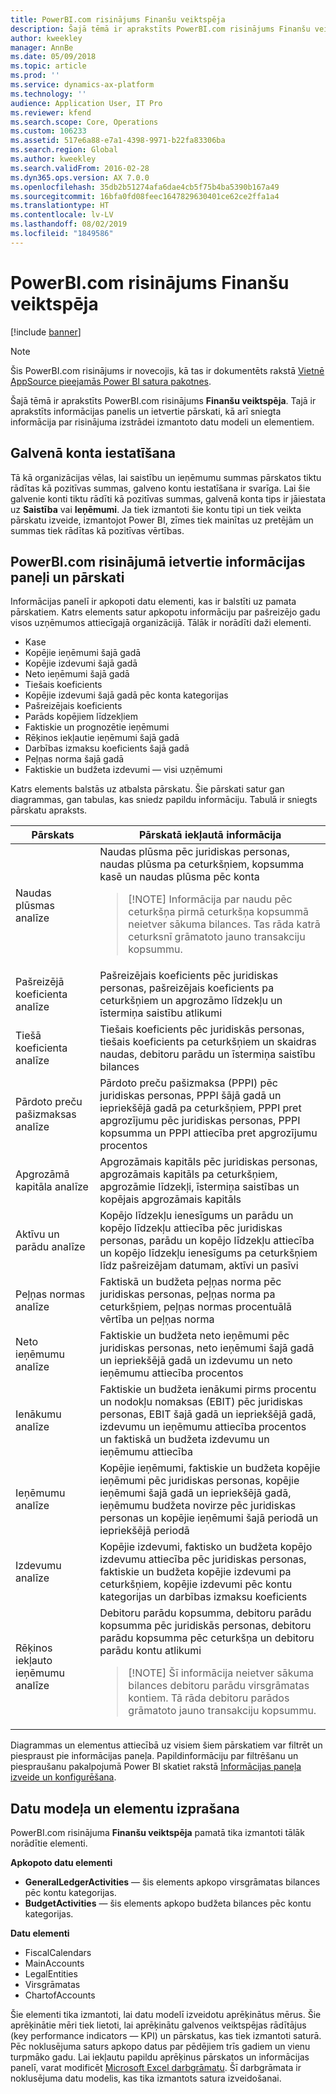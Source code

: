 ```yaml
---
title: PowerBI.com risinājums Finanšu veiktspēja
description: Šajā tēmā ir aprakstīts PowerBI.com risinājums Finanšu veiktspēja.
author: kweekley
manager: AnnBe
ms.date: 05/09/2018
ms.topic: article
ms.prod: ''
ms.service: dynamics-ax-platform
ms.technology: ''
audience: Application User, IT Pro
ms.reviewer: kfend
ms.search.scope: Core, Operations
ms.custom: 106233
ms.assetid: 517e6a88-e7a1-4398-9971-b22fa83306ba
ms.search.region: Global
ms.author: kweekley
ms.search.validFrom: 2016-02-28
ms.dyn365.ops.version: AX 7.0.0
ms.openlocfilehash: 35db2b51274afa6dae4cb5f75b4ba5390b167a49
ms.sourcegitcommit: 16bfa0fd08feec1647829630401ce62ce2ffa1a4
ms.translationtype: HT
ms.contentlocale: lv-LV
ms.lasthandoff: 08/02/2019
ms.locfileid: "1849586"
---
```

# <a name="financial-performance-powerbicom-solution"></a>PowerBI.com risinājums Finanšu veiktspēja

[!include [banner](../includes/banner.md)]

> [!NOTE]
> Šis PowerBI.com risinājums ir novecojis, kā tas ir dokumentēts rakstā [Vietnē AppSource pieejamās Power BI satura pakotnes](../migration-upgrade/deprecated-features.md#power-bi-content-packs-available-on-appsource).

Šajā tēmā ir aprakstīts PowerBI.com risinājums **Finanšu veiktspēja**. Tajā ir aprakstīts informācijas panelis un ietvertie pārskati, kā arī sniegta informācija par risinājuma izstrādei izmantoto datu modeli un elementiem.

## <a name="main-account-setup"></a>Galvenā konta iestatīšana
Tā kā organizācijas vēlas, lai saistību un ieņēmumu summas pārskatos tiktu rādītas kā pozitīvas summas, galveno kontu iestatīšana ir svarīga. Lai šie galvenie konti tiktu rādīti kā pozitīvas summas, galvenā konta tips ir jāiestata uz **Saistība** vai **Ieņēmumi**. Ja tiek izmantoti šie kontu tipi un tiek veikta pārskatu izveide, izmantojot Power BI, zīmes tiek mainītas uz pretējām un summas tiek rādītas kā pozitīvas vērtības.

## <a name="dashboard-and-reports-that-are-included-in-the-powerbicom-solution"></a>PowerBI.com risinājumā ietvertie informācijas paneļi un pārskati
Informācijas panelī ir apkopoti datu elementi, kas ir balstīti uz pamata pārskatiem. Katrs elements satur apkopotu informāciju par pašreizējo gadu visos uzņēmumos attiecīgajā organizācijā. Tālāk ir norādīti daži elementi.

- Kase
- Kopējie ieņēmumi šajā gadā
- Kopējie izdevumi šajā gadā
- Neto ieņēmumi šajā gadā
- Tiešais koeficients
- Kopējie izdevumi šajā gadā pēc konta kategorijas
- Pašreizējais koeficients
- Parāds kopējiem līdzekļiem
- Faktiskie un prognozētie ieņēmumi
- Rēķinos iekļautie ieņēmumi šajā gadā
- Darbības izmaksu koeficients šajā gadā
- Peļņas norma šajā gadā
- Faktiskie un budžeta izdevumi — visi uzņēmumi

Katrs elements balstās uz atbalsta pārskatu. Šie pārskati satur gan diagrammas, gan tabulas, kas sniedz papildu informāciju. Tabulā ir sniegts pārskatu apraksts.

| Pārskats                      | Pārskatā iekļautā informācija |
|-----------------------------|--------------------------------------|
| Naudas plūsmas analīze               | Naudas plūsma pēc juridiskas personas, naudas plūsma pa ceturkšņiem, kopsumma kasē un naudas plūsma pēc konta<blockquote>[!NOTE] Informācija par naudu pēc ceturkšņa pirmā ceturkšņa kopsummā neietver sākuma bilances. Tas rāda katrā ceturksnī grāmatoto jauno transakciju kopsummu.</blockquote> |
| Pašreizējā koeficienta analīze      | Pašreizējais koeficients pēc juridiskas personas, pašreizējais koeficients pa ceturkšņiem un apgrozāmo līdzekļu un īstermiņa saistību atlikumi |
| Tiešā koeficienta analīze        | Tiešais koeficients pēc juridiskās personas, tiešais koeficients pa ceturkšņiem un skaidras naudas, debitoru parādu un īstermiņa saistību bilances |
| Pārdoto preču pašizmaksas analīze | Pārdoto preču pašizmaksa (PPPI) pēc juridiskas personas, PPPI šājā gadā un iepriekšējā gadā pa ceturkšņiem, PPPI pret apgrozījumu pēc juridiskas personas, PPPI kopsumma un PPPI attiecība pret apgrozījumu procentos |
| Apgrozāmā kapitāla analīze    | Apgrozāmais kapitāls pēc juridiskas personas, apgrozāmais kapitāls pa ceturkšņiem, apgrozāmie līdzekļi, īstermiņa saistības un kopējais apgrozāmais kapitāls |
| Aktīvu un parādu analīze     | Kopējo līdzekļu ienesīgums un parādu un kopējo līdzekļu attiecība pēc juridiskas personas, parādu un kopējo līdzekļu attiecība un kopējo līdzekļu ienesīgums pa ceturkšņiem līdz pašreizējam datumam, aktīvi un pasīvi |
| Peļņas normas analīze      | Faktiskā un budžeta peļņas norma pēc juridiskas personas, peļņas norma pa ceturkšņiem, peļņas normas procentuālā vērtība un peļņas norma |
| Neto ieņēmumu analīze         | Faktiskie un budžeta neto ieņēmumi pēc juridiskas personas, neto ieņēmumi šajā gadā un iepriekšējā gadā un izdevumu un neto ieņēmumu attiecība procentos |
| Ienākumu analīze           | Faktiskie un budžeta ienākumi pirms procentu un nodokļu nomaksas (EBIT) pēc juridiskas personas, EBIT šajā gadā un iepriekšējā gadā, izdevumu un ieņēmumu attiecība procentos un faktiskā un budžeta izdevumu un ieņēmumu attiecība |
| Ieņēmumu analīze            | Kopējie ieņēmumi, faktiskie un budžeta kopējie ieņēmumi pēc juridiskas personas, kopējie ieņēmumi šajā gadā un iepriekšējā gadā, ieņēmumu budžeta novirze pēc juridiskas personas un kopējie ieņēmumi šajā periodā un iepriekšējā periodā |
| Izdevumu analīze            | Kopējie izdevumi, faktisko un budžeta kopējo izdevumu attiecība pēc juridiskas personas, faktiskie un budžeta kopējie izdevumi pa ceturkšņiem, kopējie izdevumi pēc kontu kategorijas un darbības izmaksu koeficients |
| Rēķinos iekļauto ieņēmumu analīze     | Debitoru parādu kopsumma, debitoru parādu kopsumma pēc juridiskās personas, debitoru parādu kopsumma pēc ceturkšņa un debitoru parādu kontu atlikumi<blockquote>[!NOTE] Šī informācija neietver sākuma bilances debitoru parādu virsgrāmatas kontiem. Tā rāda debitoru parādos grāmatoto jauno transakciju kopsummu.</blockquote> |

Diagrammas un elementus attiecībā uz visiem šiem pārskatiem var filtrēt un piespraust pie informācijas paneļa. Papildinformāciju par filtrēšanu un piespraušanu pakalpojumā Power BI skatiet rakstā [Informācijas paneļa izveide un konfigurēšana](https://powerbi.microsoft.com/guided-learning/powerbi-learning-4-2-create-configure-dashboards).

## <a name="understanding-the-data-model-and-entities"></a>Datu modeļa un elementu izprašana
PowerBI.com risinājuma **Finanšu veiktspēja** pamatā tika izmantoti tālāk norādītie elementi.

**Apkopoto datu elementi**

- **GeneralLedgerActivities** — šis elements apkopo virsgrāmatas bilances pēc kontu kategorijas.
- **BudgetActivities** — šis elements apkopo budžeta bilances pēc kontu kategorijas.

**Datu elementi**

- FiscalCalendars
- MainAccounts
- LegalEntities
- Virsgrāmatas
- ChartofAccounts

Šie elementi tika izmantoti, lai datu modelī izveidotu aprēķinātus mērus. Šie aprēķinātie mēri tiek lietoti, lai aprēķinātu galvenos veiktspējas rādītājus (key performance indicators — KPI) un pārskatus, kas tiek izmantoti saturā. Pēc noklusējuma saturs apkopo datus par pēdējiem trīs gadiem un vienu turpmāko gadu. Lai iekļautu papildu aprēķinus pārskatos un informācijas panelī, varat modificēt [Microsoft Excel darbgrāmatu](https://mbs.microsoft.com/customersource/global/AX/downloads/reports/msdaxfinpercontentpowerbi). Šī darbgrāmata ir noklusējuma datu modelis, kas tika izmantots satura izveidošanai.
